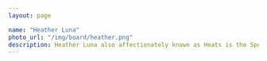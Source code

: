 ```yaml
---
layout: page

name: "Heather Luna"
photo_url: "/img/board/heather.png"
description: Heather Luna also affectionately known as Heats is the Sponsorship Chair for DjangoCon US. Her day job is a Systems Administrator at the Wharton School of Business. Heather fell in love with Python and Django after DjangoCon came to Philadelphia in 2016. Her goal is now to combine her love of systems administration with her new love of development. She is committed to furthering and supporting women in technology and supporting diversity and inclusion for all.
---
```

